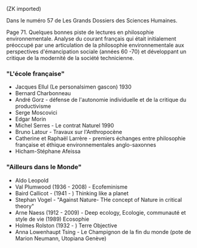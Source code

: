 (ZK imported)

Dans le numéro 57 de Les Grands Dossiers des Sciences Humaines.

Page 71. Quelques bonnes piste de lectures en philosophie environnementale.
Analyse du courant français qui était initialement préoccupé par une articulation de la philosophie environnementale aux perspectives d'émancipation sociale (années 60 -70) et développant un critique de la modernité de la société technicienne.

### "L'école française"

* Jacques Ellul (Le personalsimen gascon) 1930
* Bernard Charbonneau
* André Gorz - défense de l'autonomie individuelle et de la critique du productivisme
* Serge Moscovici
* Edgar Morin
* Michel Serres - Le contrat Naturel 1990
* Bruno Latour - Travaux sur l'Anthropocène 
* Catherine et Raphaël Larrère - premiers échanges entre philosophie française et éthique environnementales anglo-saxonnes
* Hicham-Stéphane Afeissa

### "Ailleurs dans le Monde"

* Aldo Leopold
* Val Plumwood (1936 - 2008) - Ecofeminisme
* Baird Callicot - (1941 - ) Thinking like a planet
* Stephan Vogel - "Against Nature- THe concept of Nature in critical theory"
* Arne Naess (1912 - 2009) - Deep ecology, Ecologie, communauté et style de vie (1989) Ecosophie
* Holmes Rolston (1932 - ) Terre Objective
* Anna Lowenhaupt Tsing - Le Champignon de la fin du monde (pote de Marion Neumann, Utopiana Genève)

